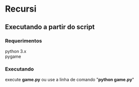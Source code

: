 # Recursi

## Executando a partir do script
### Requerimentos
python 3.x<br>
pygame

### Executando
execute <b>game.py</b> ou use a linha de comando "<b>python game.py</b>" 
